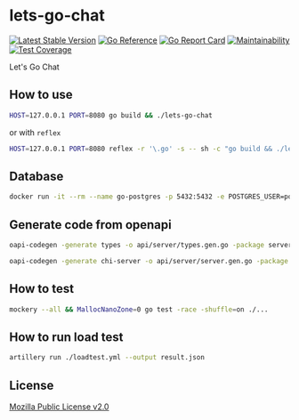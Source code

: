 # lets-go-chat

[![Latest Stable Version](https://img.shields.io/github/v/release/brokeyourbike/lets-go-chat)](https://github.com/brokeyourbike/lets-go-chat/releases)
[![Go Reference](https://pkg.go.dev/badge/github.com/brokeyourbike/lets-go-chat.svg)](https://pkg.go.dev/github.com/brokeyourbike/lets-go-chat)
[![Go Report Card](https://goreportcard.com/badge/github.com/brokeyourbike/lets-go-chat)](https://goreportcard.com/report/github.com/brokeyourbike/lets-go-chat)
[![Maintainability](https://api.codeclimate.com/v1/badges/b477b1c392da70fdad27/maintainability)](https://codeclimate.com/github/brokeyourbike/lets-go-chat/maintainability)
[![Test Coverage](https://api.codeclimate.com/v1/badges/b477b1c392da70fdad27/test_coverage)](https://codeclimate.com/github/brokeyourbike/lets-go-chat/test_coverage)

Let's Go Chat

## How to use

```bash
HOST=127.0.0.1 PORT=8080 go build && ./lets-go-chat
```

or with `reflex`

```bash
HOST=127.0.0.1 PORT=8080 reflex -r '\.go' -s -- sh -c "go build && ./lets-go-chat"
```

## Database

```bash
docker run -it --rm --name go-postgres -p 5432:5432 -e POSTGRES_USER=postgres -e POSTGRES_PASSWORD=secret postgres:14.0
```

## Generate code from openapi

```bash
oapi-codegen -generate types -o api/server/types.gen.go -package server api/openapi.yaml
```

```bash
oapi-codegen -generate chi-server -o api/server/server.gen.go -package server api/openapi.yaml
```

## How to test

```bash
mockery --all && MallocNanoZone=0 go test -race -shuffle=on ./...
```

## How to run load test

```bash
artillery run ./loadtest.yml --output result.json  
```

## License
[Mozilla Public License v2.0](https://github.com/brokeyourbike/lets-go-chat/blob/main/LICENSE)
